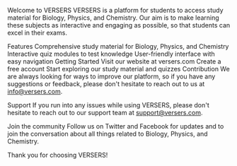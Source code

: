 Welcome to VERSERS
VERSERS is a platform for students to access study material for Biology, Physics, and Chemistry. Our aim is to make learning these subjects as interactive and engaging as possible, so that students can excel in their exams.

Features
Comprehensive study material for Biology, Physics, and Chemistry
Interactive quiz modules to test knowledge
User-friendly interface with easy navigation
Getting Started
Visit our website at versers.com
Create a free account
Start exploring our study material and quizzes
Contribution
We are always looking for ways to improve our platform, so if you have any suggestions or feedback, please don't hesitate to reach out to us at info@versers.com.

Support
If you run into any issues while using VERSERS, please don't hesitate to reach out to our support team at support@versers.com.

Join the community
Follow us on Twitter and Facebook for updates and to join the conversation about all things related to Biology, Physics, and Chemistry.

Thank you for choosing VERSERS!
